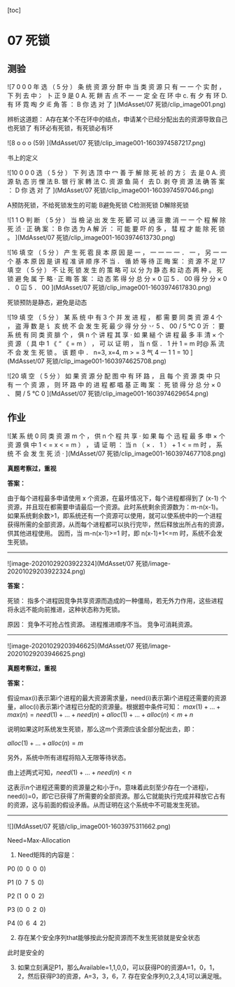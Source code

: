 [toc]

# 07 死锁

## 测验

![7  0  0  0  年 选 （ 5 分 ） 条 统 资 源 分 酐 中 当 类 资 源 只 有 一 一 个 实 酎 ， 下 列 去 中 冫 卜 正 9 是 0  A. 死 餅 吉 点 不 一 一 定 全 在 环 中  c. 有 夕 有 环  D. 有 环 霓 啕 夕  iE 角 答 ： B 你 选 对 了 ](MdAsset/07 死锁/clip_image001.png)

辨析这道题：
A存在某个不在环中的结点，申请某个已经分配出去的资源导致自己也死锁了
有环必有死锁，有死锁必有环

![8  o  o  o  (59) ](MdAsset/07 死锁/clip_image001-1603974587217.png)

书上的定义

![10  0  0  0  选 （ 5 分 ） 下 列 选 顶 中 冖 善 于 解 除 死 祯 的 方 氵 去 是 0  A. 资 源 轨 态 岃 悝 法  B. 银 行 家 轉 法  C. 资 源 鱼 简 亻 去  D. 剥 夺 资 源 法  确 答 案 ： D 你 选 对 了 ](MdAsset/07 死锁/clip_image001-1603974597046.png)

A预防死锁，不给死锁发生的可能
B避免死锁
C检测死锁
D解除死锁

![1 1  O  判 断 （ 5 分 ） 当 檢 泌 出 发 生 死 郾 可 以 通 洹 撒 消 一 一 个 程 解 除 死 浈 ·  正 确 案 ： B 你 选 为 A  解 沂 ： 可 能 要 吓 的 多 ， 彗 程 才 能 除 死 锁 。 ](MdAsset/07 死锁/clip_image001-1603974613730.png)

![16  填 空 （ 5 分 ） 产 生 死 雹 艮 本 原 因 是 一 ， 一 一 一 一 ． 一 ， 另 一 一 个 基 本 原 因 是 讲 程 准 讲 顺 序 不 当 ．  循 娇 等 待  正 晦 案 ： 资 源 不 足  17 填 空 （ 5 分 ） 不 让 死 锁 发 生 的 策 略 可 以 分 为 静 态 和 动 态 两 种 。 死 锁 避 免 属 于  略 ·  正 晦 答 案 ： 动 态  笫  得 分 总 分  × 0 冚 5 ． 00  得 分 分  × 0 ． 0 冚 5 ． 00 ](MdAsset/07 死锁/clip_image001-1603974617830.png)

死锁预防是静态，避免是动态

![19  填 空 （ 5 分 ） 某 系 统 中 有 3 个 并 发 进 程 ， 都 需 要 同 类 资 源 4 个 ，  盗 溽 数 是  讠 亥 统 不 会 发 生 死 最 少  得 分 分  丷 5 、 00 / 5 ℃ 0  沂 ： 要 系 统 有 同 类 资 腓 个 ， 俱 n 个 讲 程 其 享 · 如 果 縋 个 讲 程 最 多 丰 清 × 个 资 源 （ 具 中 1 《 “ 《 = m ） ， 可 以 证 明 ， 当 n 伛 ． 1 廾 1 = m  时@ 系 流 不 会 发 生 死 锁 。  该 题 中 ． n=3, x=4, m > = 3 气 4 一 1 1 = 10 ](MdAsset/07 死锁/clip_image001-1603974625708.png)

![20 填 空 （ 5 分 ） 如 果 资 源 分 配 图 中 有 环 路 ， 且 每 个 资 源 类 中 只 有 一 个 资 源 ， 则 环 路 中 的 进 程  都  唱 基  正 晦 案 ： 死 锁  得 分 总 分  × 0 、 開 / 5 ℃ 0 ](MdAsset/07 死锁/clip_image001-1603974629654.png)

## 作业

![某 系 统 0 同 类 资 源 m 个 ， 供 n 个 程 共 享 · 如 果 每 个 迅 程 最 多 申 × 个 资 源 俱 中 1 < = x < = m ） ， 请  证 明 ： 当 n （ × ． 1 ） + 1 < = m 时 ， 系 统 不 会 发 生 死 浈 · ](MdAsset/07 死锁/clip_image001-1603974677108.png)

**真题考察过，重视**

**答案：**

由于每个进程最多申请使用 x 个资源，在最坏情况下，每个进程都得到了 (x-1) 个资源，并且现在都需要申请最后一个资源。此时系统剩余资源数为：m-n(x-1)。
如果系统剩余数>1，即系统还有一个资源可以使用，就可以使系统中的一个进程获得所需的全部资源，从而每个进程都可以执行完毕，然后释放出所占有的资源，供其他进程使用。
因而，当 m-n(x-1)>=1 时，即 n(x-1)+1<=m 时，系统不会发生死锁。

---

![image-20201029203922324](MdAsset/07 死锁/image-20201029203922324.png)

**答案：**

死锁：
指多个进程因竞争共享资源而造成的一种僵局，若无外力作用，这些进程将永远不能向前推进，这种状态称为死锁。

原因：
竞争不可抢占性资源。
进程推进顺序不当。
竞争可消耗资源。

---

![image-20201029203946625](MdAsset/07 死锁/image-20201029203946625.png)

**真题考察过，重视**

**答案：**

假设max(i)表示第i个进程的最大资源需求量，need(i)表示第i个进程还需要的资源量，alloc(i)表示第i个进程已分配的资源量。根据题中条件可知：
$max(1)+...+max(n)=need(1)+...+need(n)+alloc(1)+...+alloc(n) < m+n$

说明如果这时系统发生死锁，那么这m个资源应该全部分配出去，即：

$alloc(1)+...+alloc(n) = m$

另外，系统中所有进程将陷入无限等待状态。

由上述两式可知，$need(1)+...+need(n) < n$

这表示n个进程还需要的资源量之和小于n，意味着此刻至少存在一个进程i，need(i)=0，即它已获得了所需要的全部资源。那么它就能执行完成并释放它占有的资源，这与前面的假设矛盾。从而证明在这个系统中不可能发生死锁。

---

![](MdAsset/07 死锁/clip_image001-1603975311662.png)

Need=Max-Allocation

1. Need矩阵的内容是：

P0 (0 0 0 0)

P1 (0 7 5 0)

P2 (1 0 0 2)

P3 (0 0 2 0)

P4 (0 6 4 2)

2. 存在某个安全序列that能够按此分配资源而不发生死锁就是安全状态

此时是安全的

3. 如果立刻满足P1，那么Available=1,1,0,0，可以获得P0的资源A=1，0，1，2，然后获得P3的资源，A=3，3，6，7.
             存在安全序列0,2,3,4,1可以满足哦。